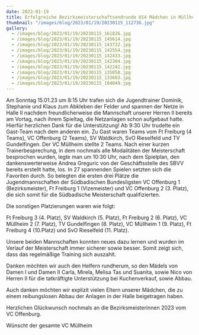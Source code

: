 ```yaml
---
date: 2023-01-19
title: Erfolgreiche Bezirksmeisterschaftsendrunde U14 Mädchen in Müllheim
thumbnail: "/images/blog/2023/01/19/20230115_112736.jpg"
gallery:
  - /images/blog/2023/01/19/20230115_161826.jpg
  - /images/blog/2023/01/19/20230115_145614.jpg
  - /images/blog/2023/01/19/20230115_143732.jpg
  - /images/blog/2023/01/19/20230115_142554.jpg
  - /images/blog/2023/01/19/20230115_142433.jpg
  - /images/blog/2023/01/19/20230115_142304.jpg
  - /images/blog/2023/01/19/20230115_142242.jpg
  - /images/blog/2023/01/19/20230115_135058.jpg
  - /images/blog/2023/01/19/20230115_133603.jpg
  - /images/blog/2023/01/19/20230115_104049.jpg
---
```


Am Sonntag 15.01.23 um 8:15 Uhr trafen sich die Jugendtrainer Dominik, Stephanie und Klaus zum Abkleben der Felder und spannen der Netze in Halle II nachdem freundlicherweise die Mannschaft unserer Herren II bereits am Vortag, nach ihrem Spieltag, die Netzanlagen schon aufgebaut hatte. Hierfür herzlichen Dank für die Unterstützung! Ab 9:30 Uhr trudelte ein Gast-Team nach dem anderen ein. Zu Gast waren Teams vom Ft Freiburg (4 Teams), VC Offenburg (2 Teams), SV Waldkirch, SvO Rieselfeld und TV Gundelfingen. Der VC Müllheim stellte 2 Teams. Nach einer kurzen Trainerbesprechung, in dem nochmals alle Modalitäten der Meisterschaft besprochen wurden, legte man um 10:30 Uhr, nach dem Spielplan, den dankenswerterweise Andrea Greguric von der Geschäftsstelle des SBVV bereits erstellt hatte, los. In 27 spannenden Spielen setzten sich die Favoriten durch. So belegten die ersten drei Plätze die Jugendmannschaften der Südbadischen Bundesligsten VC Offenburg 1 (Bezirksmeister), Ft Freiburg 1 (Vizemeister) und VC Offenburg 2 (3. Platz), die sich somit für die Südbadische Meisterschaft qualifizierten.

Die sonstigen Platzierungen waren wie folgt:

Ft Freiburg 3 (4. Platz), SV Waldkirch (5. Platz), Ft Freiburg 2 (6. Platz), VC Müllheim 2 (7. Platz), TV Gundelfingen (8. Platz), VC Müllheim 1 (9. Platz), Ft Freiburg 4 (10.Platz) und SvO Rieselfeld (11. Platz).

Unsere beiden Mannschaften konnten neues dazu lernen und wurden im Verlauf der Meisterschaft immer sicherer sowie besser. Somit zeigt sich, dass das regelmäßige Training sich auszahlt.

Danken möchten wir auch den Helfern rundherum, so den Mädels von Damen I und Damen II Carla, Mirela, Melisa Tas und Suanita, sowie Nico von Herren II für die tatkräftigte Unterstützung bei Kuchenverkauf, sowie Abbau.

Auch danken möchten wir explizit vielen Eltern unserer Mädchen, die zu einem reibungslosen Abbau der Anlagen in der Halle beigetragen haben.

Herzlichen Glückwunsch nochmals an die Bezirksmeisterinnen 2023 vom VC Offenburg.

Wünscht der gesamte VC Müllheim

